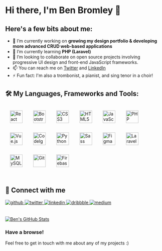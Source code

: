 # Hi there, I'm Ben Bromley 👋

## Here's a few bits about me:

- 🔭 I’m currently working on **growing my design portfolio & developing more advanced CRUD web-based applications**
- 🌱 I’m currently learning **PHP (Laravel)**
- 👯 I’m looking to collaborate on open source projects involving progressive UI design and front-end JavaScript frameworks.
- 📫 You can reach me on [Twitter](https://twitter.com/benbrom_) and [LinkedIn](https://www.linkedin.com/in/ben-bromley/)
- ⚡ Fun fact: I'm also a trombonist, a pianist, and sing tenor in a choir!


## 🛠️ My Languages, Frameworks and Tools:
<section>
<img style="margin: 15px" src="https://profilinator.rishav.dev/skills-assets/react-original-wordmark.svg" alt="React" height="40" />  
<img style="margin: 15px" src="https://profilinator.rishav.dev/skills-assets/bootstrap-plain.svg" alt="Bootstrap" height="40" />  
<img style="margin: 15px" src="https://profilinator.rishav.dev/skills-assets/css3-original-wordmark.svg" alt="CSS3" height="40" />  
<img style="margin: 15px" src="https://profilinator.rishav.dev/skills-assets/html5-original-wordmark.svg" alt="HTML5" height="40" />  
<img style="margin: 15px" src="https://profilinator.rishav.dev/skills-assets/javascript-original.svg" alt="JavaScript" height="40" />  
<img style="margin: 15px" src="https://profilinator.rishav.dev/skills-assets/php-original.svg" alt="PHP" height="40" />  
<img style="margin: 15px" src="https://profilinator.rishav.dev/skills-assets/vuejs-original-wordmark.svg" alt="Vue.js" height="40" />  
<img style="margin: 15px" src="https://profilinator.rishav.dev/skills-assets/codeigniter.svg" alt="CodeIgniter" height="40" />  
<img style="margin: 15px" src="https://profilinator.rishav.dev/skills-assets/python-original.svg" alt="Python" height="40" />  
<img style="margin: 15px" src="https://profilinator.rishav.dev/skills-assets/sass-original.svg" alt="Sass" height="40" />  
<img style="margin: 15px" src="https://profilinator.rishav.dev/skills-assets/figma-icon.svg" alt="Figma" height="40" />  
<img style="margin: 15px" src="https://profilinator.rishav.dev/skills-assets/laravel-plain-wordmark.svg" alt="Laravel" height="40" />  
<img style="margin: 15px" src="https://profilinator.rishav.dev/skills-assets/mysql-original-wordmark.svg" alt="MySQL" height="40" />  
<img style="margin: 15px" src="https://profilinator.rishav.dev/skills-assets/git-scm-icon.svg" alt="Git" height="40" />  
<img style="margin: 15px" src="https://profilinator.rishav.dev/skills-assets/firebase.png" alt="Firebase" height="40" />  
 </section>

<br/>  


## 📱 Connect with me  

<div style="margin-top: 15px;">
<a href="https://github.com/ben-bromley" target="_blank">
<img src=https://img.shields.io/badge/github-%2324292e.svg?&style=for-the-badge&logo=github&logoColor=white alt=github style="margin-bottom: 5px;" />
</a>
<a href="https://twitter.com/benbrom_" target="_blank">
<img src=https://img.shields.io/badge/twitter-%2300acee.svg?&style=for-the-badge&logo=twitter&logoColor=white alt=twitter style="margin-bottom: 5px;" />
</a>
<a href="https://linkedin.com/in/ben-bromley" target="_blank">
<img src=https://img.shields.io/badge/linkedin-%231E77B5.svg?&style=for-the-badge&logo=linkedin&logoColor=white alt=linkedin style="margin-bottom: 5px;" />
</a>
<a href="https://dribbble.com/benbromley" target="_blank">
<img src=https://img.shields.io/badge/dribbble-%23E45285.svg?&style=for-the-badge&logo=dribbble&logoColor=white alt=dribbble style="margin-bottom: 5px;" />
</a>
<a href="https://medium.com/@benbrom_" target="_blank">
<img src=https://img.shields.io/badge/medium-%23292929.svg?&style=for-the-badge&logo=medium&logoColor=white alt=medium style="margin-bottom: 5px;" />
</a>  
</div>

<br />

[![Ben's GitHub Stats](https://github-readme-stats.vercel.app/api?username=ben-bromley&count_private=true&hide=stars&theme=vue-dark)](https://github.com/Ben-Bromley)

<!-- ![Ben's GitHub Language Stats](https://github-readme-stats.vercel.app/api/top-langs/?username=ben-bromley&layout=compact&theme=vue-dark) -->

### Have a browse!
Feel free to get in touch with me about any of my projects :)

